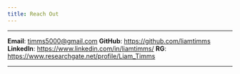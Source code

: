 ```yaml
---
title: Reach Out
---
```


-----------     ------
**Email**:      <timms5000@gmail.com>
**GitHub**:     <https://github.com/liamtimms>
**LinkedIn**:   <https://www.linkedin.com/in/liamtimms/>
**RG**:         <https://www.researchgate.net/profile/Liam_Timms>
-----------     ------
